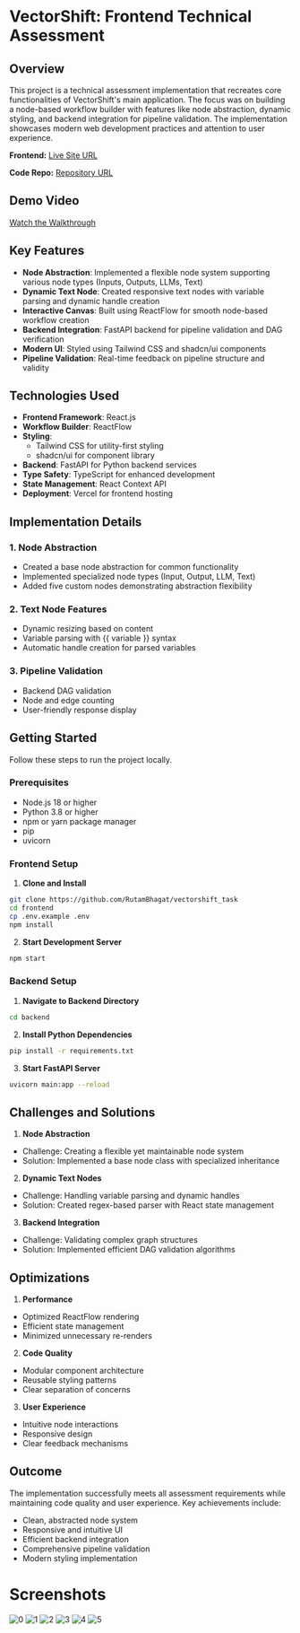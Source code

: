 # VectorShift: Frontend Technical Assessment

## Overview

This project is a technical assessment implementation that recreates core functionalities of VectorShift's main application. The focus was on building a node-based workflow builder with features like node abstraction, dynamic styling, and backend integration for pipeline validation. The implementation showcases modern web development practices and attention to user experience.

**Frontend:** [Live Site URL](https://vectorshift-task.vercel.app/)

**Code Repo:** [Repository URL](https://github.com/RutamBhagat/vectorshift_task)

## Demo Video

[Watch the Walkthrough](https://youtu.be/vURcGmZQdWk)

## Key Features

- **Node Abstraction**: Implemented a flexible node system supporting various node types (Inputs, Outputs, LLMs, Text)
- **Dynamic Text Node**: Created responsive text nodes with variable parsing and dynamic handle creation
- **Interactive Canvas**: Built using ReactFlow for smooth node-based workflow creation
- **Backend Integration**: FastAPI backend for pipeline validation and DAG verification
- **Modern UI**: Styled using Tailwind CSS and shadcn/ui components
- **Pipeline Validation**: Real-time feedback on pipeline structure and validity

## Technologies Used

- **Frontend Framework**: React.js
- **Workflow Builder**: ReactFlow
- **Styling**: 
  - Tailwind CSS for utility-first styling
  - shadcn/ui for component library
- **Backend**: FastAPI for Python backend services
- **Type Safety**: TypeScript for enhanced development
- **State Management**: React Context API
- **Deployment**: Vercel for frontend hosting

## Implementation Details

### 1. Node Abstraction
- Created a base node abstraction for common functionality
- Implemented specialized node types (Input, Output, LLM, Text)
- Added five custom nodes demonstrating abstraction flexibility

### 2. Text Node Features
- Dynamic resizing based on content
- Variable parsing with {{ variable }} syntax
- Automatic handle creation for parsed variables

### 3. Pipeline Validation
- Backend DAG validation
- Node and edge counting
- User-friendly response display

## Getting Started

Follow these steps to run the project locally.

### Prerequisites

- Node.js 18 or higher
- Python 3.8 or higher
- npm or yarn package manager
- pip
- uvicorn

### Frontend Setup

1. **Clone and Install**
```bash
git clone https://github.com/RutamBhagat/vectorshift_task
cd frontend
cp .env.example .env
npm install
```

2. **Start Development Server**
```bash
npm start
```

### Backend Setup

1. **Navigate to Backend Directory**
```bash
cd backend
```

2. **Install Python Dependencies**
```bash
pip install -r requirements.txt
```

3. **Start FastAPI Server**
```bash
uvicorn main:app --reload
```

## Challenges and Solutions

1. **Node Abstraction**
- Challenge: Creating a flexible yet maintainable node system
- Solution: Implemented a base node class with specialized inheritance

2. **Dynamic Text Nodes**
- Challenge: Handling variable parsing and dynamic handles
- Solution: Created regex-based parser with React state management

3. **Backend Integration**
- Challenge: Validating complex graph structures
- Solution: Implemented efficient DAG validation algorithms

## Optimizations

1. **Performance**
- Optimized ReactFlow rendering
- Efficient state management
- Minimized unnecessary re-renders

2. **Code Quality**
- Modular component architecture
- Reusable styling patterns
- Clear separation of concerns

3. **User Experience**
- Intuitive node interactions
- Responsive design
- Clear feedback mechanisms

## Outcome

The implementation successfully meets all assessment requirements while maintaining code quality and user experience. Key achievements include:

- Clean, abstracted node system
- Responsive and intuitive UI
- Efficient backend integration
- Comprehensive pipeline validation
- Modern styling implementation

# Screenshots

![0](https://github.com/user-attachments/assets/ea8464d2-580f-4a19-a263-504f148d93c7)
![1](https://github.com/user-attachments/assets/30c1533d-6029-462b-a80f-4c679a640d2c)
![2](https://github.com/user-attachments/assets/3de071a6-b1f6-4d14-8a10-9bc084b62e23)
![3](https://github.com/user-attachments/assets/2239d747-ece2-453c-b696-68f283cc4551)
![4](https://github.com/user-attachments/assets/ca0cf29d-9c7c-48f0-82f2-832eba6c31e1)
![5](https://github.com/user-attachments/assets/5430c311-e2b7-46fb-8271-8167ce05db25)
